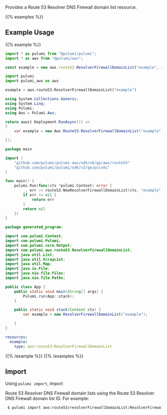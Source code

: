 Provides a Route 53 Resolver DNS Firewall domain list resource.

{{% examples %}}
## Example Usage
{{% example %}}

```typescript
import * as pulumi from "@pulumi/pulumi";
import * as aws from "@pulumi/aws";

const example = new aws.route53.ResolverFirewallDomainList("example", {});
```
```python
import pulumi
import pulumi_aws as aws

example = aws.route53.ResolverFirewallDomainList("example")
```
```csharp
using System.Collections.Generic;
using System.Linq;
using Pulumi;
using Aws = Pulumi.Aws;

return await Deployment.RunAsync(() => 
{
    var example = new Aws.Route53.ResolverFirewallDomainList("example");

});
```
```go
package main

import (
	"github.com/pulumi/pulumi-aws/sdk/v6/go/aws/route53"
	"github.com/pulumi/pulumi/sdk/v3/go/pulumi"
)

func main() {
	pulumi.Run(func(ctx *pulumi.Context) error {
		_, err := route53.NewResolverFirewallDomainList(ctx, "example", nil)
		if err != nil {
			return err
		}
		return nil
	})
}
```
```java
package generated_program;

import com.pulumi.Context;
import com.pulumi.Pulumi;
import com.pulumi.core.Output;
import com.pulumi.aws.route53.ResolverFirewallDomainList;
import java.util.List;
import java.util.ArrayList;
import java.util.Map;
import java.io.File;
import java.nio.file.Files;
import java.nio.file.Paths;

public class App {
    public static void main(String[] args) {
        Pulumi.run(App::stack);
    }

    public static void stack(Context ctx) {
        var example = new ResolverFirewallDomainList("example");

    }
}
```
```yaml
resources:
  example:
    type: aws:route53:ResolverFirewallDomainList
```
{{% /example %}}
{{% /examples %}}

## Import

Using `pulumi import`, import

Route 53 Resolver DNS Firewall domain lists using the Route 53 Resolver DNS Firewall domain list ID. For example:

```sh
 $ pulumi import aws:route53/resolverFirewallDomainList:ResolverFirewallDomainList example rslvr-fdl-0123456789abcdef
```
 